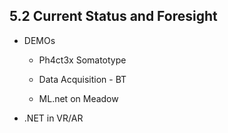 ## 5.2 Current Status and Foresight

*   DEMOs

    *   Ph4ct3x Somatotype

    *   Data Acquisition - BT

    *   ML.net on Meadow

*   .NET in VR/AR